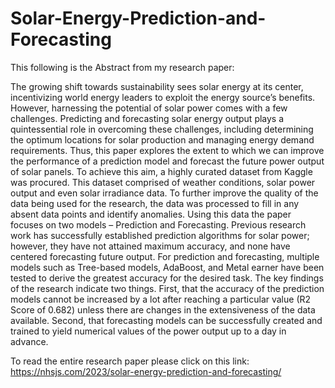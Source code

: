 # Solar-Energy-Prediction-and-Forecasting
This following is the Abstract from my research paper:

The growing shift towards sustainability sees solar energy at its center, incentivizing world energy leaders to exploit the energy source’s benefits. However, harnessing the potential of solar power comes with a few challenges. Predicting and forecasting solar energy output plays a quintessential role in overcoming these challenges, including determining the optimum locations for solar production and managing energy demand requirements. Thus, this paper explores the extent to which we can improve the performance of a prediction model and forecast the future power output of solar panels. To achieve this aim, a highly curated dataset from Kaggle was procured. This dataset comprised of weather conditions, solar power output and even solar irradiance data. To further improve the quality of the data being used for the research, the data was processed to fill in any absent data points and identify anomalies. Using this data the paper focuses on two models – Prediction and Forecasting. Previous research work has successfully established prediction algorithms for solar power; however, they have not attained maximum accuracy, and none have centered forecasting future output. For prediction and forecasting, multiple models such as Tree-based models, AdaBoost, and Metal earner have been tested to derive the greatest accuracy for the desired task. The key findings of the research indicate two things. First, that the accuracy of the prediction models cannot be increased by a lot after reaching a particular value (R2 Score of 0.682) unless there are changes in the extensiveness of the data available. Second, that forecasting models can be successfully created and trained to yield numerical values of the power output up to a day in advance.

To read the entire research paper please click on this link: https://nhsjs.com/2023/solar-energy-prediction-and-forecasting/
